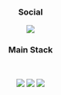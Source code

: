 <h3 align="center"><b> Social </b></h3>
<p align="center">
  <a href="https://starting-coding.tistory.com"><img src="http://img.shields.io/badge/Blog-000000?style=for-the-badge&logo=Tistory&link=https://starting-coding.tistory.com&logoColor=#FFFFFF"/></a>
</p>

<h3 align="center"><b> Main Stack </b></h3>
</br>
<p align="center">
  <img src="https://img.shields.io/badge/Spring-6DB33F?style=for-the-badge&logo=Spring&logoColor=white"/>
  <img src="https://img.shields.io/badge/MariaDB-003545?style=for-the-badge&logo=MariaDB&logoColor=white"/>
  <img src="https://img.shields.io/badge/Docker-2496ED?style=for-the-badge&logo=Docker&logoColor=white"/>
</p>
